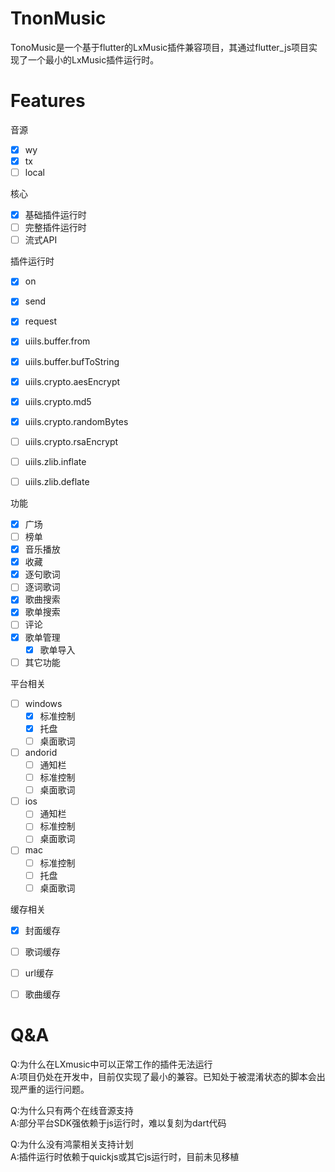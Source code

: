 # TnonMusic

TonoMusic是一个基于flutter的LxMusic插件兼容项目，其通过flutter_js项目实现了一个最小的LxMusic插件运行时。

# Features

音源
- [x]  wy
- [x]  tx
- [ ]  local

核心

- [x] 基础插件运行时
- [ ] 完整插件运行时
- [ ] 流式API

插件运行时

- [x] on
- [x] send
- [x] request
- [x] uiils.buffer.from
- [x] uiils.buffer.bufToString
- [x] uiils.crypto.aesEncrypt
- [x] uiils.crypto.md5
- [x] uiils.crypto.randomBytes
- [ ] uiils.crypto.rsaEncrypt
- [ ] uiils.zlib.inflate
- [ ] uiils.zlib.deflate


功能

- [x] 广场
- [ ] 榜单 
- [x] 音乐播放
- [x] 收藏
- [x] 逐句歌词
- [ ] 逐词歌词
- [x] 歌曲搜索
- [x] 歌单搜索
- [ ] 评论
- [x] 歌单管理
    - [x] 歌单导入
- [ ] 其它功能

平台相关

- [ ] windows
    - [x] 标准控制
    - [x] 托盘
    - [ ] 桌面歌词
- [ ] andorid
    - [ ] 通知栏
    - [ ] 标准控制
    - [ ] 桌面歌词
- [ ] ios
    - [ ] 通知栏
    - [ ] 标准控制
    - [ ] 桌面歌词
- [ ] mac
    - [ ] 标准控制
    - [ ] 托盘
    - [ ] 桌面歌词

缓存相关
- [x] 封面缓存
- [ ] 歌词缓存
- [ ] url缓存
- [ ] 歌曲缓存


# Q&A

Q:为什么在LXmusic中可以正常工作的插件无法运行  
A:项目仍处在开发中，目前仅实现了最小的兼容。已知处于被混淆状态的脚本会出现严重的运行问题。

Q:为什么只有两个在线音源支持  
A:部分平台SDK强依赖于js运行时，难以复刻为dart代码  

Q:为什么没有鸿蒙相关支持计划  
A:插件运行时依赖于quickjs或其它js运行时，目前未见移植

